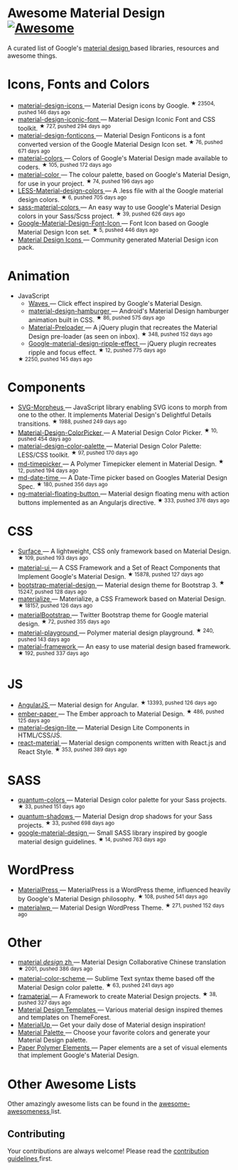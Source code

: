 <h1>
 Awesome Material Design
 <a href="https://github.com/sindresorhus/awesome">
  <img alt="Awesome" src="https://cdn.rawgit.com/sindresorhus/awesome/d7305f38d29fed78fa85652e3a63e154dd8e8829/media/badge.svg"/>
 </a>
</h1>
<p>
 A curated list of Google's
 <a href="http://www.google.com/design/spec">
  material design
 </a>
 based libraries, resources and awesome things.
</p>
<h1>
 Icons, Fonts and Colors
</h1>
<ul>
 <li>
  <a href="https://github.com/google/material-design-icons">
   material-design-icons
  </a>
  — Material Design icons by Google.
  <sup>
   &#9733 23504, pushed 146 days ago
  </sup>
 </li>
 <li>
  <a href="https://github.com/zavoloklom/material-design-iconic-font">
   material-design-iconic-font
  </a>
  — Material Design Iconic Font and CSS toolkit.
  <sup>
   &#9733 727, pushed 294 days ago
  </sup>
 </li>
 <li>
  <a href="https://github.com/designjockey/material-design-fonticons">
   material-design-fonticons
  </a>
  — Material Design Fonticons is a font converted version of the Google Material Design Icon set.
  <sup>
   &#9733 76, pushed 671 days ago
  </sup>
 </li>
 <li>
  <a href="https://github.com/shuhei/material-colors">
   material-colors
  </a>
  — Colors of Google's Material Design made available to coders.
  <sup>
   &#9733 105, pushed 172 days ago
  </sup>
 </li>
 <li>
  <a href="https://github.com/mrmlnc/material-color">
   material-color
  </a>
  — The colour palette, based on Google's Material Design, for use in your project.
  <sup>
   &#9733 74, pushed 196 days ago
  </sup>
 </li>
 <li>
  <a href="https://github.com/tisign/LESS-Material-design-colors">
   LESS-Material-design-colors
  </a>
  — A .less file with al the Google material design colors.
  <sup>
   &#9733 6, pushed 705 days ago
  </sup>
 </li>
 <li>
  <a href="https://github.com/minusfive/sass-material-colors">
   sass-material-colors
  </a>
  — An easy way to use Google's Material Design colors in your Sass/Scss project.
  <sup>
   &#9733 39, pushed 626 days ago
  </sup>
 </li>
 <li>
  <a href="https://github.com/Seb-L/Google-Material-Design-Font-Icon">
   Google-Material-Design-Font-Icon
  </a>
  — Font Icon based on Google Material Design Icon set.
  <sup>
   &#9733 5, pushed 446 days ago
  </sup>
 </li>
 <li>
  <a href="https://materialdesignicons.com/">
   Material Design Icons
  </a>
  — Community generated Material Design icon pack.
 </li>
</ul>
<h1>
 Animation
</h1>
<ul>
 <li>
  JavaScript
  <ul>
   <li>
    <a href="https://github.com/fians/Waves">
     Waves
    </a>
    — Click effect inspired by Google's Material Design.
   </li>
   <li>
    <a href="https://github.com/swirlycheetah/material-design-hamburger">
     material-design-hamburger
    </a>
    — Android's Material Design hamburger animation built in CSS.
    <sup>
     &#9733 86, pushed 575 days ago
    </sup>
   </li>
   <li>
    <a href="https://github.com/aarondo/Material-Preloader">
     Material-Preloader
    </a>
    — A jQuery plugin that recreates the Material Design pre-loader (as seen on inbox).
    <sup>
     &#9733 348, pushed 152 days ago
    </sup>
   </li>
   <li>
    <a href="https://github.com/ninox92/Google-material-design-ripple-effect">
     Google-material-design-ripple-effect
    </a>
    — jQuery plugin recreates ripple and focus effect.
    <sup>
     &#9733 12, pushed 775 days ago
    </sup>
   </li>
  </ul>
  <sup>
   &#9733 2250, pushed 145 days ago
  </sup>
 </li>
</ul>
<h1>
 Components
</h1>
<ul>
 <li>
  <a href="https://github.com/alexk111/SVG-Morpheus">
   SVG-Morpheus
  </a>
  — JavaScript library enabling SVG icons to morph from one to the other. It implements Material Design's Delightful Details transitions.
  <sup>
   &#9733 1988, pushed 249 days ago
  </sup>
 </li>
 <li>
  <a href="https://github.com/Fraina/Material-Design-ColorPicker">
   Material-Design-ColorPicker
  </a>
  — A Material Design Color Picker.
  <sup>
   &#9733 10, pushed 454 days ago
  </sup>
 </li>
 <li>
  <a href="https://github.com/zavoloklom/material-design-color-palette">
   material-design-color-palette
  </a>
  — Material Design Color Palette: LESS/CSS toolkit.
  <sup>
   &#9733 97, pushed 170 days ago
  </sup>
 </li>
 <li>
  <a href="https://github.com/dotlouis/md-timepicker">
   md-timepicker
  </a>
  — A Polymer Timepicker element in Material Design.
  <sup>
   &#9733 12, pushed 194 days ago
  </sup>
 </li>
 <li>
  <a href="https://github.com/SimeonC/md-date-time">
   md-date-time
  </a>
  — A Date-Time picker based on Googles Material Design Spec.
  <sup>
   &#9733 180, pushed 356 days ago
  </sup>
 </li>
 <li>
  <a href="https://github.com/nobitagit/ng-material-floating-button">
   ng-material-floating-button
  </a>
  — Material design floating menu with action buttons implemented as an Angularjs directive.
  <sup>
   &#9733 333, pushed 376 days ago
  </sup>
 </li>
</ul>
<h1>
 CSS
</h1>
<ul>
 <li>
  <a href="https://github.com/mildrenben/surface">
   Surface
  </a>
  — A lightweight, CSS only framework based on Material Design.
  <sup>
   &#9733 109, pushed 193 days ago
  </sup>
 </li>
 <li>
  <a href="https://github.com/callemall/material-ui">
   material-ui
  </a>
  — A CSS Framework and a Set of React Components that Implement Google's Material Design.
  <sup>
   &#9733 15878, pushed 127 days ago
  </sup>
 </li>
 <li>
  <a href="https://github.com/FezVrasta/bootstrap-material-design">
   bootstrap-material-design
  </a>
  — Material design theme for Bootstrap 3.
  <sup>
   &#9733 15247, pushed 128 days ago
  </sup>
 </li>
 <li>
  <a href="https://github.com/Dogfalo/materialize">
   materialize
  </a>
  — Materialize, a CSS Framework based on Material Design.
  <sup>
   &#9733 18157, pushed 126 days ago
  </sup>
 </li>
 <li>
  <a href="https://github.com/throrin19/materialBootstrap">
   materialBootstrap
  </a>
  — Twitter Bootstrap theme for Google material design.
  <sup>
   &#9733 72, pushed 355 days ago
  </sup>
 </li>
 <li>
  <a href="https://github.com/ebidel/material-playground">
   material-playground
  </a>
  — Polymer material design playground.
  <sup>
   &#9733 240, pushed 143 days ago
  </sup>
 </li>
 <li>
  <a href="https://github.com/nt1m/material-framework">
   material-framework
  </a>
  — An easy to use material design based framework.
  <sup>
   &#9733 192, pushed 337 days ago
  </sup>
 </li>
</ul>
<h1>
 JS
</h1>
<ul>
 <li>
  <a href="https://github.com/angular/material">
   AngularJS
  </a>
  — Material design for Angular.
  <sup>
   &#9733 13393, pushed 126 days ago
  </sup>
 </li>
 <li>
  <a href="https://github.com/miguelcobain/ember-paper">
   ember-paper
  </a>
  — The Ember approach to Material Design.
  <sup>
   &#9733 486, pushed 125 days ago
  </sup>
 </li>
 <li>
  <a href="https://github.com/google/material-design-lite/">
   material-design-lite
  </a>
  — Material Design Lite Components in HTML/CSS/JS.
 </li>
 <li>
  <a href="https://github.com/BerkeleyTrue/react-material">
   react-material
  </a>
  — Material design components written with React.js and React Style.
  <sup>
   &#9733 353, pushed 389 days ago
  </sup>
 </li>
</ul>
<h1>
 SASS
</h1>
<ul>
 <li>
  <a href="https://github.com/nkpfstr/quantum-colors">
   quantum-colors
  </a>
  — Material Design color palette for your Sass projects.
  <sup>
   &#9733 33, pushed 151 days ago
  </sup>
 </li>
 <li>
  <a href="https://github.com/nkpfstr/quantum-shadows">
   quantum-shadows
  </a>
  — Material Design drop shadows for your Sass projects.
  <sup>
   &#9733 33, pushed 698 days ago
  </sup>
 </li>
 <li>
  <a href="https://github.com/axyz/google-material-design">
   google-material-design
  </a>
  — Small SASS library inspired by google material design guidelines.
  <sup>
   &#9733 14, pushed 763 days ago
  </sup>
 </li>
</ul>
<h1>
 WordPress
</h1>
<ul>
 <li>
  <a href="https://github.com/alexpatin/MaterialPress">
   MaterialPress
  </a>
  — MaterialPress is a WordPress theme, influenced heavily by Google's Material Design philosophy.
  <sup>
   &#9733 108, pushed 541 days ago
  </sup>
 </li>
 <li>
  <a href="https://github.com/braginteractive/materialwp">
   materialwp
  </a>
  — Material Design WordPress Theme.
  <sup>
   &#9733 271, pushed 152 days ago
  </sup>
 </li>
</ul>
<h1>
 Other
</h1>
<ul>
 <li>
  <a href="https://github.com/1sters/material_design_zh">
   material
   <em>
    design
   </em>
   zh
  </a>
  — Material Design Collaborative Chinese translation
  <sup>
   &#9733 2001, pushed 386 days ago
  </sup>
 </li>
 <li>
  <a href="https://github.com/paradox41/material-color-scheme">
   material-color-scheme
  </a>
  — Sublime Text syntax theme based off the Material Design color palette.
  <sup>
   &#9733 63, pushed 241 days ago
  </sup>
 </li>
 <li>
  <a href="https://github.com/Framaterial/framaterial">
   framaterial
  </a>
  — A Framework to create Material Design projects.
  <sup>
   &#9733 38, pushed 327 days ago
  </sup>
 </li>
 <li>
  <a href="http://themeforest.net/tags/material%20design">
   Material Design Templates
  </a>
  — Various material design inspired themes and templates on ThemeForest.
 </li>
 <li>
  <a href="http://www.materialup.com/">
   MaterialUp
  </a>
  — Get your daily dose of Material design inspiration!
 </li>
 <li>
  <a href="http://www.materialpalette.com/">
   Material Palette
  </a>
  — Choose your favorite colors and generate your Material Design palette.
 </li>
 <li>
  <a href="https://elements.polymer-project.org/browse?package=paper-elements">
   Paper Polymer Elements
  </a>
  — Paper elements are a set of visual elements that implement Google's Material Design.
 </li>
</ul>
<h1>
 Other Awesome Lists
</h1>
<p>
 Other amazingly awesome lists can be found in the
 <a href="https://github.com/bayandin/awesome-awesomeness">
  awesome-awesomeness
 </a>
 list.
</p>
<h2>
 Contributing
</h2>
<p>
 Your contributions are always welcome! Please read the
 <a href="contributing.md">
  contribution guidelines
 </a>
 first.
</p>
